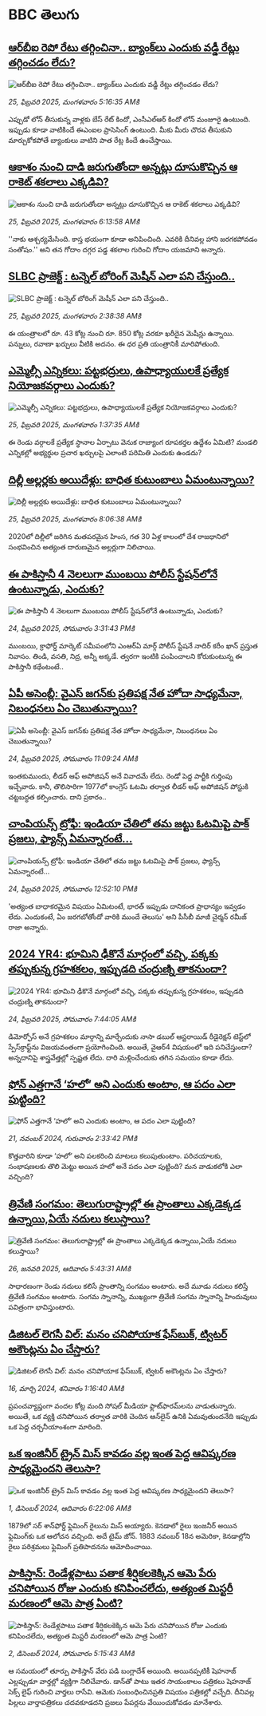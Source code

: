 # BBC తెలుగు## [ఆర్‌బీఐ రెపో రేటు తగ్గించినా.. బ్యాంక్‌లు ఎందుకు వడ్డీ రేట్లు తగ్గించడం లేదు?](https://www.bbc.com/telugu/articles/cg4kzgdg2xzo?at_campaign=githubrss)![ఆర్‌బీఐ రెపో రేటు తగ్గించినా.. బ్యాంక్‌లు ఎందుకు వడ్డీ రేట్లు తగ్గించడం లేదు?](https://ichef.bbci.co.uk/ace/standard/240/cpsprodpb/7fd1/live/e372df60-f334-11ef-aa75-e3da4c155da4.jpg)_25, ఫిబ్రవరి 2025, మంగళవారం 5:16:35 AMకి_ఎప్పుడో లోన్ తీసుకున్న వాళ్లకు బేస్ రేట్ కిందో, ఎంసీఎల్ఆర్ కిందో లోన్ మంజూరై ఉంటుంది. ఇప్పుడు కూడా వాటికిందే ఈఎంఐల ప్రాసెసింగ్ ఉంటుంది. మీకు మీరు చొరవ తీసుకుని మార్చుకోకపోతే బ్యాంకులు వాటిని పాత రేట్ల కిందే ఉంచేస్తాయి.## [ఆకాశం నుంచి దాడి జరుగుతోందా అన్నట్లు దూసుకొచ్చిన ఆ రాకెట్ శకలాలు ఎక్కడివి? ](https://www.bbc.com/telugu/articles/cly8ny9x8gdo?at_campaign=githubrss)![ఆకాశం నుంచి దాడి జరుగుతోందా అన్నట్లు దూసుకొచ్చిన ఆ రాకెట్ శకలాలు ఎక్కడివి? ](https://ichef.bbci.co.uk/ace/standard/240/cpsprodpb/3138/live/6b405db0-f348-11ef-896e-d7e7fb1719a4.jpg)_25, ఫిబ్రవరి 2025, మంగళవారం 6:13:58 AMకి_''నాకు ఆశ్చర్యమేసింది. కాస్త భయంగా కూడా అనిపించింది. ఎవరికి దీనివల్ల హాని జరగకపోవడం సంతోషం.'' అని తన గోదాం దగ్గర పడ్డ శకలాల గురించి గోదాం యజమాని అన్నారు.## [SLBC ప్రాజెక్ట్ : టన్నెల్ బోరింగ్ మెషీన్ ఎలా పని చేస్తుంది.. ](https://www.bbc.com/telugu/articles/c8rkjzrnrmeo?at_campaign=githubrss)![SLBC ప్రాజెక్ట్ : టన్నెల్ బోరింగ్ మెషీన్ ఎలా పని చేస్తుంది.. ](https://ichef.bbci.co.uk/ace/standard/240/cpsprodpb/e487/live/c3ab8cb0-f314-11ef-b85a-3339f96e8b84.png)_25, ఫిబ్రవరి 2025, మంగళవారం 2:38:38 AMకి_ఈ యంత్రాలలో రూ. 43 కోట్ల నుంచి రూ. 850 కోట్ల వరకూ ఖరీదైన మెషీన్లు ఉన్నాయి. పన్నులు, రవాణా ఖర్చులు వీటికి అదనం. ఈ ధర ప్రతి యంత్రానికీ మారిపోతుంది.## [ఎమ్మెల్సీ ఎన్నికలు: పట్టభద్రులు, ఉపాధ్యాయులకే ప్రత్యేక నియోజకవర్గాలు ఎందుకు?](https://www.bbc.com/telugu/articles/c62x3lnxxlgo?at_campaign=githubrss)![ఎమ్మెల్సీ ఎన్నికలు: పట్టభద్రులు, ఉపాధ్యాయులకే ప్రత్యేక నియోజకవర్గాలు ఎందుకు?](https://ichef.bbci.co.uk/ace/standard/240/cpsprodpb/050a/live/8e6f2d50-f2c3-11ef-896e-d7e7fb1719a4.jpg)_25, ఫిబ్రవరి 2025, మంగళవారం 1:37:35 AMకి_ఈ రెండు వర్గాలకే ప్రత్యేక స్థానాల ఏర్పాటు వెనుక రాజ్యాంగ రూపకర్తల ఉద్దేశం ఏమిటి? మండలి ఎన్నికల్లో అభ్యర్థుల ప్రచార ఖర్చులపై ఎలాంటి పరిమితి ఎందుకు ఉండదు?## [దిల్లీ అల్లర్లకు అయిదేళ్లు: బాధిత కుటుంబాలు ఏమంటున్నాయి? ](https://www.bbc.com/telugu/articles/c93kqy6n1kqo?at_campaign=githubrss)![దిల్లీ అల్లర్లకు అయిదేళ్లు: బాధిత కుటుంబాలు ఏమంటున్నాయి? ](https://ichef.bbci.co.uk/ace/standard/240/cpsprodpb/386a/live/b18a3c40-f34e-11ef-8c03-7dfdbeeb2526.jpg)_25, ఫిబ్రవరి 2025, మంగళవారం 8:06:38 AMకి_2020లో దిల్లీలో జరిగిన మతపరమైన హింస, గత 30 ఏళ్ల కాలంలో దేశ రాజధానిలో సంభవించిన అత్యంత దారుణమైన అల్లర్లుగా నిలిచాయి.## [ఈ పాకిస్తానీ 4 నెలలుగా ముంబయి పోలీస్ స్టేషన్‌లోనే ఉంటున్నాడు, ఎందుకు? ](https://www.bbc.com/telugu/articles/ce8ynwj7ez9o?at_campaign=githubrss)![ఈ పాకిస్తానీ 4 నెలలుగా ముంబయి పోలీస్ స్టేషన్‌లోనే ఉంటున్నాడు, ఎందుకు? ](https://ichef.bbci.co.uk/ace/standard/240/cpsprodpb/2479/live/e62837a0-f2c1-11ef-9a3d-a9193161aa19.jpg)_24, ఫిబ్రవరి 2025, సోమవారం 3:31:43 PMకి_ముంబయి, క్రాఫోర్డ్ మార్కెట్ సమీపంలోని ఎంఆర్ఏ మార్గ్ పోలీస్ స్టేషనే నాదిర్ కరీం ఖాన్ ప్రస్తుత నివాసం. తిండి, వసతి, నిద్ర, అన్నీ అక్కడే. త్వరగా ఇంటికి పంపించాలని కోరుకుంటున్న ఈ పాకిస్తానీ కథేంటంటే..## [ఏపీ అసెంబ్లీ: వైఎస్ జగన్‌కు ప్రతిపక్ష నేత హోదా సాధ్యమేనా, నిబంధనలు ఏం చెబుతున్నాయి?](https://www.bbc.com/telugu/articles/c39v0pve4nyo?at_campaign=githubrss)![ఏపీ అసెంబ్లీ: వైఎస్ జగన్‌కు ప్రతిపక్ష నేత హోదా సాధ్యమేనా, నిబంధనలు ఏం చెబుతున్నాయి?](https://ichef.bbci.co.uk/ace/standard/240/cpsprodpb/6d95/live/e1033f30-f295-11ef-9e61-71ee71f26eb1.png)_24, ఫిబ్రవరి 2025, సోమవారం 11:09:24 AMకి_ఇంతకుముందు, లీడర్ ఆఫ్ అపోజిషన్ అనే వివాదమే లేదు. రెండో పెద్ద పార్టీకి గుర్తింపు ఇచ్చేవారు. కానీ, తొలిసారిగా 1977లో కాంగ్రెస్ ఓటమి తర్వాత లీడర్ ఆఫ్ అపోజిషన్ పోస్టుకి చట్టబద్ధత కల్పించారు. దాని ప్రకారం..## [చాంపియన్స్ ట్రోఫీ: ఇండియా చేతిలో తమ జట్టు ఓటమిపై పాక్ ప్రజలు, ఫ్యాన్స్ ఏమన్నారంటే...](https://www.bbc.com/telugu/articles/c4gel2rk39eo?at_campaign=githubrss)![చాంపియన్స్ ట్రోఫీ: ఇండియా చేతిలో తమ జట్టు ఓటమిపై పాక్ ప్రజలు, ఫ్యాన్స్ ఏమన్నారంటే...](https://ichef.bbci.co.uk/ace/standard/240/cpsprodpb/7e57/live/02453050-f27c-11ef-9e61-71ee71f26eb1.jpg)_24, ఫిబ్రవరి 2025, సోమవారం 12:52:10 PMకి_'అత్యంత బాధాకరమైన విషయం ఏమిటంటే, భారత్ ఇప్పుడు దానికంత ప్రాధాన్యం ఇవ్వడం లేదు. ఎందుకంటే, ఏం జరగబోతోందో వారికి ముందే తెలుసు' అని పీసీబీ మాజీ చైర్మన్ రమీజ్ రాజా అన్నారు.## [2024 YR4: భూమిని ఢీకొనే మార్గంలో వచ్చి, పక్కకు తప్పుకున్న గ్రహశకలం, ఇప్పుడది చంద్రుణ్ని తాకనుందా? ](https://www.bbc.com/telugu/articles/c337exdj63no?at_campaign=githubrss)![2024 YR4: భూమిని ఢీకొనే మార్గంలో వచ్చి, పక్కకు తప్పుకున్న గ్రహశకలం, ఇప్పుడది చంద్రుణ్ని తాకనుందా? ](https://ichef.bbci.co.uk/ace/standard/240/cpsprodpb/10a2/live/4e8cd270-f1ae-11ef-9e61-71ee71f26eb1.jpg)_24, ఫిబ్రవరి 2025, సోమవారం 7:44:05 AMకి_డిమోర్ఫోస్ అనే గ్రహశకలం మార్గాన్ని మార్చేందుకు నాసా డబుల్ ఆస్టరాయిడ్ రీడైరెక్షన్ టెస్ట్‌లో స్పేస్‌క్రాఫ్ట్‌ను విజయవంతంగా ప్రయోగించింది. అయితే, వైఆర్4 విషయంలో ఇది పనిచేస్తుందా? అన్నదానిపై శాస్త్రవేత్తల్లో స్పష్టత లేదు. దారి మళ్లించేందుకు తగిన సమయం కూడా లేదు.## [ఫోన్ ఎత్తగానే ‘హలో’ అని ఎందుకు అంటాం, ఆ పదం ఎలా పుట్టింది?](https://www.bbc.com/telugu/articles/cgj7x7gdjq4o?at_campaign=githubrss)![ఫోన్ ఎత్తగానే ‘హలో’ అని ఎందుకు అంటాం, ఆ పదం ఎలా పుట్టింది?](https://ichef.bbci.co.uk/ace/standard/240/cpsprodpb/0618/live/7a20ebb0-a807-11ef-b21e-5359bd56d02f.jpg)_21, నవంబర్ 2024, గురువారం 2:33:42 PMకి_కొత్తవారిని కూడా ‘హలో’ అని పలకరించి మాటలు కలుపుతుంటాం.  పరిచయాలకు, సంభాషణలకు తొలి మెట్టు అయిన హలో అనే పదం ఎలా పుట్టింది? మన వాడుకలోకి ఎలా వచ్చింది?## [త్రివేణి సంగమం: తెలుగురాష్ట్రాల్లో ఈ ప్రాంతాలు ఎక్కడెక్కడ ఉన్నాయి,ఏయే నదులు కలుస్తాయి? ](https://www.bbc.com/telugu/articles/cz7elrr17jeo?at_campaign=githubrss)![త్రివేణి సంగమం: తెలుగురాష్ట్రాల్లో ఈ ప్రాంతాలు ఎక్కడెక్కడ ఉన్నాయి,ఏయే నదులు కలుస్తాయి? ](https://ichef.bbci.co.uk/ace/standard/240/cpsprodpb/9dad/live/7f50e780-da42-11ef-a37f-eba91255dc3d.jpg)_26, జనవరి 2025, ఆదివారం 5:43:31 AMకి_సాధారణంగా రెండు నదులు కలిసే ప్రాంతాన్ని సంగమం అంటారు. అదే మూడు నదులు కలిస్తే త్రివేణి సంగమం అంటారు. సంగమ స్నానాన్ని, ముఖ్యంగా త్రివేణి సంగమ స్నానాన్ని హిందువులు పవిత్రంగా భావిస్తుంటారు.## [డిజిటల్ లెగసీ విల్: మనం చనిపోయాక ఫేస్‌బుక్, ట్విటర్‌ అకౌంట్లను ఏం చేస్తారు?](https://www.bbc.com/telugu/articles/cx0zl1qeyq2o?at_campaign=githubrss)![డిజిటల్ లెగసీ విల్: మనం చనిపోయాక ఫేస్‌బుక్, ట్విటర్‌ అకౌంట్లను ఏం చేస్తారు?](https://ichef.bbci.co.uk/ace/standard/240/cpsprodpb/bea2/live/2323ffd0-e2d4-11ee-9410-0f893255c2a0.jpg)_16, మార్చి 2024, శనివారం 1:16:40 AMకి_ప్రపంచవ్యాప్తంగా వందల కోట్ల మంది సోషల్ మీడియా ఫ్లాట్‌ఫారమ్‌లను వాడుతున్నారు. అయితే, ఒక వ్యక్తి చనిపోయిన తర్వాత వారికి చెందిన ఆన్‌లైన్ ఉనికి ఏమవుతుందనేది ఇప్పుడు ఒక పెద్ద చర్చనీయాంశంగా మారింది.## [ఒక ఇంజినీర్ ట్రైన్ మిస్ కావడం వల్ల ఇంత పెద్ద ఆవిష్కరణ సాధ్యమైందని తెలుసా?](https://www.bbc.com/telugu/articles/c774y4mdrgdo?at_campaign=githubrss)![ఒక ఇంజినీర్ ట్రైన్ మిస్ కావడం వల్ల ఇంత పెద్ద ఆవిష్కరణ సాధ్యమైందని తెలుసా?](https://ichef.bbci.co.uk/ace/standard/240/cpsprodpb/d07c/live/d2f92490-ab19-11ef-8264-5f9791599833.jpg)_1, డిసెంబర్ 2024, ఆదివారం 6:22:06 AMకి_1879లో సర్ శాన్‌ఫోర్డ్ ఫ్లెమింగ్ రైలును మిస్ అయ్యారు. కెనడాలో రైలు ఇంజనీర్ అయిన ఫ్లెమింగ్‌కు ఒక ఆలోచన వచ్చింది. అదే టైమ్ జోన్‌. 
1883 నవంబర్ 18న అమెరికా, కెనడాల్లోని రైలు పరిశ్రమలు ఫ్లెమింగ్ ప్రతిపాదనను ఆమోదించాయి.## [పాకిస్తాన్: రెండేళ్లపాటు పతాక శీర్షికలకెక్కిన ఆమె పేరు  చనిపోయిన రోజు ఎందుకు కనిపించలేదు,  అత్యంత మిస్టరీ మరణంలో ఆమె పాత్ర ఏంటి? ](https://www.bbc.com/telugu/articles/c33dnv8l5yro?at_campaign=githubrss)![పాకిస్తాన్: రెండేళ్లపాటు పతాక శీర్షికలకెక్కిన ఆమె పేరు  చనిపోయిన రోజు ఎందుకు కనిపించలేదు,  అత్యంత మిస్టరీ మరణంలో ఆమె పాత్ర ఏంటి? ](https://ichef.bbci.co.uk/ace/standard/240/cpsprodpb/62a1/live/cea16000-aff7-11ef-bdf5-b7cb2fa86e10.png)_2, డిసెంబర్ 2024, సోమవారం 5:15:43 AMకి_ఆ సమయంలో తూర్పు పాకిస్తాన్ వేరు పడి బంగ్లాదేశ్ అయింది. అయినప్పటికీ షెహనాజ్ ఎల్లప్పుడూ వార్తల్లో వ్యక్తిగా నిలిచేవారు. డాన్‌తో పాటు ఇతర సాయంకాలం పత్రికలు షెహనాజ్ సెక్స్ లైఫ్ గురించి వార్తలు రాసేవి. ఆమెకు సంబంధించినప్రతి విషయం పత్రికల్లో వచ్చేది. దీనివల్ల పిల్లలు వార్తాపత్రికలు చదవకూడదని ప్రజలు పేపర్లను వేయించుకోవడం మానేశారు.